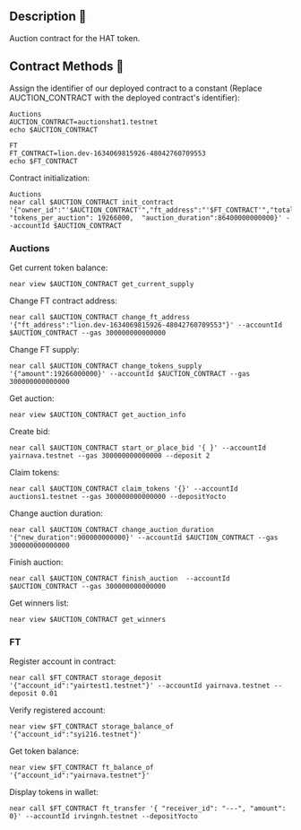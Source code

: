 ## Description 📄

Auction contract for the HAT token.

## Contract Methods 🚀

Assign the identifier of our deployed contract to a constant (Replace AUCTION_CONTRACT with the deployed contract's identifier):

    Auctions
    AUCTION_CONTRACT=auctionshat1.testnet
    echo $AUCTION_CONTRACT

    FT
    FT_CONTRACT=lion.dev-1634069815926-48042760709553
    echo $FT_CONTRACT

Contract initialization:

    Auctions
    near call $AUCTION_CONTRACT init_contract '{"owner_id":"'$AUCTION_CONTRACT'","ft_address":"'$FT_CONTRACT'","total_supply":19266000000, "tokens_per_auction": 19266000,  "auction_duration":86400000000000}' --accountId $AUCTION_CONTRACT

### Auctions

Get current token balance:

    near view $AUCTION_CONTRACT get_current_supply

Change FT contract address:

    near call $AUCTION_CONTRACT change_ft_address '{"ft_address":"lion.dev-1634069815926-48042760709553"}' --accountId $AUCTION_CONTRACT --gas 300000000000000

Change FT supply:

    near call $AUCTION_CONTRACT change_tokens_supply '{"amount":19266000000}' --accountId $AUCTION_CONTRACT --gas 300000000000000

Get auction:

    near view $AUCTION_CONTRACT get_auction_info

Create bid:

    near call $AUCTION_CONTRACT start_or_place_bid '{ }' --accountId yairnava.testnet --gas 300000000000000 --deposit 2

Claim tokens:

    near call $AUCTION_CONTRACT claim_tokens '{}' --accountId auctions1.testnet --gas 300000000000000 --depositYocto

Change auction duration:

    near call $AUCTION_CONTRACT change_auction_duration '{"new_duration":900000000000}' --accountId $AUCTION_CONTRACT --gas 300000000000000

Finish auction:

    near call $AUCTION_CONTRACT finish_auction  --accountId $AUCTION_CONTRACT --gas 300000000000000

Get winners list:

    near view $AUCTION_CONTRACT get_winners

### FT

Register account in contract:

    near call $FT_CONTRACT storage_deposit '{"account_id":"yairtest1.testnet"}' --accountId yairnava.testnet --deposit 0.01

Verify registered account:
    
    near view $FT_CONTRACT storage_balance_of '{"account_id":"syi216.testnet"}'

Get token balance:

    near view $FT_CONTRACT ft_balance_of '{"account_id":"yairnava.testnet"}'

Display tokens in wallet:

    near call $FT_CONTRACT ft_transfer '{ "receiver_id": "---", "amount": 0}' --accountId irvingnh.testnet --depositYocto